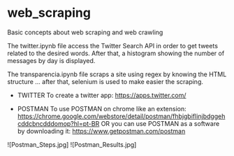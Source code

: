 # web_scraping
Basic concepts about web scraping and web crawling

The twitter.ipynb file access the Twitter Search API in order to get tweets related to the desired words.
After that, a histogram showing the number of messages by day is displayed.

The transparencia.ipynb file scraps a site using regex by knowing the HTML structure ... after that, selenium is used to make easier the scraping.

* TWITTER
To create a twitter app: https://apps.twitter.com/ 

* POSTMAN
To use POSTMAN on chrome like an extension: https://chrome.google.com/webstore/detail/postman/fhbjgbiflinjbdggehcddcbncdddomop?hl=pt-BR
OR you can use POSTMAN as a software by downloading it: https://www.getpostman.com/postman 

![Postman_Steps.jpg]
![Postman_Results.jpg]
